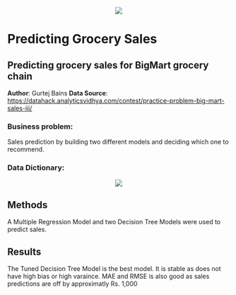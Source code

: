 <p align = "center"> 
  <img src = "https://github.com/gurtejsbains/sales-predictions/blob/1f2624e8eb600e0e1c7670cdf89dbeb4e1bbc2f2/Stock%20Image%20Sales%20Prediction.png">
</p>

# Predicting Grocery Sales
## Predicting grocery sales for BigMart grocery chain 

**Author**: Gurtej Bains 
**Data Source**: https://datahack.analyticsvidhya.com/contest/practice-problem-big-mart-sales-iii/ 

### Business problem:
Sales prediction by building two different models and deciding which one to recommend.

### Data Dictionary:
<p align = "center"> 
  <img src = "https://github.com/gurtejsbains/sales-predictions/blob/1f2624e8eb600e0e1c7670cdf89dbeb4e1bbc2f2/Data%20Dictionary%20for%20Grocery%20Store%20Sales%20Prediction%20Data.png">
</p>


## Methods
A Multiple Regression Model and two Decision Tree Models were used to predict sales. 

## Results
The Tuned Decision Tree Model is the best model. It is stable as does not have high bias or high varaince. MAE and RMSE is also good as sales predictions are off by approximatly Rs. 1,000
